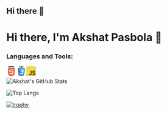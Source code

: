 ## Hi there 👋
# Hi there, I'm Akshat Pasbola 👋

### Languages and Tools:
<img align="left" alt="HTML5" width="26px" src="https://raw.githubusercontent.com/github/explore/main/topics/html/html.png" />
<img align="left" alt="CSS3" width="26px" src="https://raw.githubusercontent.com/github/explore/main/topics/css/css.png" />
<img align="left" alt="JavaScript" width="26px" src="https://raw.githubusercontent.com/github/explore/main/topics/javascript/javascript.png" />
<!-- Add more icons as needed -->
<br />

![Akshat's GitHub Stats](https://github-readme-stats.vercel.app/api?username=saujix&show_icons=true&theme=radical)

![Top Langs](https://github-readme-stats.vercel.app/api/top-langs/?username=saujix&layout=compact&theme=radical)

[![trophy](https://github-profile-trophy.vercel.app/?username=saujix&theme=darkhub)](https://github.com/ryo-ma/github-profile-trophy)

<!--
**saujix/saujix** is a ✨ _special_ ✨ repository because its `README.md` (this file) appears on your GitHub profile.

Here are some ideas to get you started:

- 🔭 I’m currently working on ...
- 🌱 I’m currently learning ...
- 👯 I’m looking to collaborate on ...
- 🤔 I’m looking for help with ...
- 💬 Ask me about ...
- 📫 How to reach me: ...
- 😄 Pronouns: ...
- ⚡ Fun fact: ...
-->
